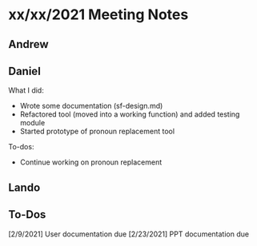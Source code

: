 # xx/xx/2021 Meeting Notes


## Andrew

## Daniel
What I did:
- Wrote some documentation (sf-design.md)
- Refactored tool (moved into a working function) and added testing module
- Started prototype of pronoun replacement tool

To-dos:
- Continue working on pronoun replacement

## Lando

## To-Dos
[2/9/2021] User documentation due
[2/23/2021] PPT documentation due
